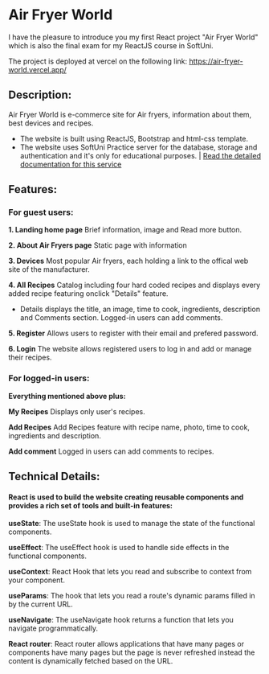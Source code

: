 # Air Fryer World

I have the pleasure to introduce you my first React project "Air Fryer World" which is also the final exam for my ReactJS course in SoftUni.

The project is deployed at vercel on the following link: https://air-fryer-world.vercel.app/

## Description:

Air Fryer World is e-commerce site for Air fryers, information about them, best devices and recipes.

- The website is built using ReactJS, Bootstrap and html-css template. 
- The website uses SoftUni Practice server for the database, storage and authentication and it's only for educational purposes.
| [Read the detailed documentation for this service](./README-practice-server.md)

## Features:
### For guest users:
**1. Landing home page**
Brief information, image and Read more button.

**2. About Air Fryers page**
Static page with information

**3. Devices**
Most popular Air fryers, each holding a link to the offical web site of the manufacturer.

**4. All Recipes**
Catalog including four hard coded recipes and displays every added recipe featuring onclick "Details" feature.
- Details displays the title, an image, time to cook, ingredients, description and Comments section. Logged-in users can add comments.

**5. Register**
Allows users to register with their email and prefered password.

**6. Login**
The website allows registered users to log in and add or manage their recipes.

### For logged-in users:
**Everything mentioned above plus:**

**My Recipes**
Displays only user's recipes.

**Add Recipes**
Add Recipes feature with recipe name, photo, time to cook, ingredients and description.

**Add comment**
Logged in users can add comments to recipes.

## Technical Details:
#### React is used to build the website creating reusable components and provides a rich set of tools and built-in features:
**useState**: The useState hook is used to manage the state of the functional components.

**useEffect**: The useEffect hook is used to handle side effects in the functional components.

**useContext**: React Hook that lets you read and subscribe to context from your component.

**useParams**: The hook that lets you read a route's dynamic params filled in by the current URL.

**useNavigate**: The useNavigate hook returns a function that lets you navigate programmatically.

**React router**: React router allows applications that have many pages or components have many pages but the page is never refreshed instead the content is dynamically fetched based on the URL.


